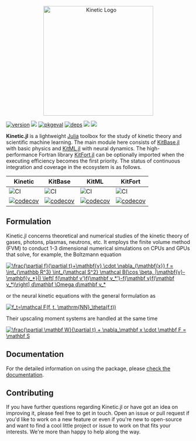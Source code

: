 <div align="center"> <img
  src="https://i.postimg.cc/ncXfgjXd/dancing-circles.gif"
  alt="Kinetic Logo" width="300"></img>
</div>
<!--
# Kinetic.jl
<img src="https://i.postimg.cc/ncXfgjXd/dancing-circles.gif" width="300"/>
-->

[![version](https://juliahub.com/docs/Kinetic/version.svg)](https://juliahub.com/ui/Packages/Kinetic/wrVmu)
![](https://travis-ci.com/vavrines/Kinetic.jl.svg?branch=master)
[![pkgeval](https://juliahub.com/docs/Kinetic/pkgeval.svg)](https://juliahub.com/ui/Packages/Kinetic/wrVmu)
[![deps](https://juliahub.com/docs/Kinetic/deps.svg)](https://juliahub.com/ui/Packages/Kinetic/wrVmu?t=2)
[![](https://img.shields.io/badge/docs-dev-blue.svg)](https://xiaotianbai.com/Kinetic.jl/dev/)
![](https://zenodo.org/badge/243490351.svg)

**Kinetic.jl** is a lightweight [Julia](https://julialang.org) toolbox for the study of kinetic theory and scientific machine learning. The main module here consists of [KitBase.jl](https://github.com/vavrines/KitBase.jl) with basic physics and [KitML.jl](https://github.com/vavrines/KitML.jl) with neural dynamics. The high-performance Fortran library [KitFort.jl](https://github.com/vavrines/KitFort.jl) can be optionally imported when the executing efficiency becomes the first priority. The status of continuous integration and coverage in the ecosystem is as follows.

| Kinetic | KitBase | KitML | KitFort |
| ----------   | --------- | ---------------- | ------ |
| ![CI](https://github.com/vavrines/Kinetic.jl/workflows/CI/badge.svg) | ![CI](https://github.com/vavrines/KitBase.jl/workflows/CI/badge.svg) | ![CI](https://github.com/vavrines/KitML.jl/workflows/CI/badge.svg) | ![CI](https://github.com/vavrines/KitFort.jl/workflows/CI/badge.svg) |
| [![codecov](https://codecov.io/gh/vavrines/Kinetic.jl/branch/master/graph/badge.svg?token=mMtuTG3qMo)](https://codecov.io/gh/vavrines/Kinetic.jl) | [![codecov](https://codecov.io/gh/vavrines/KitBase.jl/branch/main/graph/badge.svg?token=vGgQhyGJ6L)](https://codecov.io/gh/vavrines/KitBase.jl) | [![codecov](https://codecov.io/gh/vavrines/KitML.jl/branch/main/graph/badge.svg?token=OnazyqLA4K)](https://codecov.io/gh/vavrines/KitML.jl) | [![codecov](https://codecov.io/gh/vavrines/KitFort.jl/branch/main/graph/badge.svg?token=67tfVc3AtW)](https://codecov.io/gh/vavrines/KitFort.jl) |

## Formulation

Kinetic.jl concerns theoretical and numerical studies of the kinetic theory of gases, photons, plasmas, neutrons, etc.
It employs the finite volume method (FVM) to conduct 1-3 dimensional numerical simulations on CPUs and GPUs that solve, for example, the Boltzmann equation 

<a href="https://www.codecogs.com/eqnedit.php?latex=\frac{\partial&space;f}{\partial&space;t}&plus;\mathbf{v}&space;\cdot&space;\nabla_{\mathbf{x}}&space;f&space;=&space;\int_{\mathbb&space;R^3}&space;\int_{\mathcal&space;S^2}&space;\mathcal&space;B(\cos&space;\beta,&space;|\mathbf{v}-\mathbf{v_*}|)&space;\left[&space;f(\mathbf&space;v')f(\mathbf&space;v_*')-f(\mathbf&space;v)f(\mathbf&space;v_*)\right]&space;d\mathbf&space;\Omega&space;d\mathbf&space;v_*" target="_blank"><img src="https://latex.codecogs.com/svg.latex?\frac{\partial&space;f}{\partial&space;t}&plus;\mathbf{v}&space;\cdot&space;\nabla_{\mathbf{x}}&space;f&space;=&space;\int_{\mathbb&space;R^3}&space;\int_{\mathcal&space;S^2}&space;\mathcal&space;B(\cos&space;\beta,&space;|\mathbf{v}-\mathbf{v_*}|)&space;\left[&space;f(\mathbf&space;v')f(\mathbf&space;v_*')-f(\mathbf&space;v)f(\mathbf&space;v_*)\right]&space;d\mathbf&space;\Omega&space;d\mathbf&space;v_*" title="\frac{\partial f}{\partial t}+\mathbf{v} \cdot \nabla_{\mathbf{x}} f = \int_{\mathbb R^3} \int_{\mathcal S^2} \mathcal B(\cos \beta, |\mathbf{v}-\mathbf{v_*}|) \left[ f(\mathbf v')f(\mathbf v_*')-f(\mathbf v)f(\mathbf v_*)\right] d\mathbf \Omega d\mathbf v_*" /></a>

or the neural kinetic equations with the general formulation as

<a href="https://www.codecogs.com/eqnedit.php?latex=f_t=\mathcal&space;F(f,&space;t,&space;\mathrm{NN}_\theta(f,t))" target="_blank"><img src="https://latex.codecogs.com/svg.latex?f_t=\mathcal&space;F(f,&space;t,&space;\mathrm{NN}_\theta(f,t))" title="f_t=\mathcal F(f, t, \mathrm{NN}_\theta(f,t))" /></a>

Their upscaling moment systems are handled at the same time

<a href="https://www.codecogs.com/eqnedit.php?latex=\frac{\partial&space;\mathbf&space;W}{\partial&space;t}&space;&plus;&space;\nabla_\mathbf&space;x&space;\cdot&space;\mathbf&space;F&space;=&space;\mathbf&space;S" target="_blank"><img src="https://latex.codecogs.com/svg.latex?\frac{\partial&space;\mathbf&space;W}{\partial&space;t}&space;&plus;&space;\nabla_\mathbf&space;x&space;\cdot&space;\mathbf&space;F&space;=&space;\mathbf&space;S" title="\frac{\partial \mathbf W}{\partial t} + \nabla_\mathbf x \cdot \mathbf F = \mathbf S" /></a>

## Documentation

For the detailed information on using the package, please
[check the documentation](https://xiaotianbai.com/Kinetic.jl/dev/).

## Contributing

If you have further questions regarding Kinetic.jl or have got an idea on improving it, please feel free to get in touch. Open an issue or pull request if you'd like to work on a new feature or even if you're new to open-source and want to find a cool little project or issue to work on that fits your interests. We're more than happy to help along the way.
